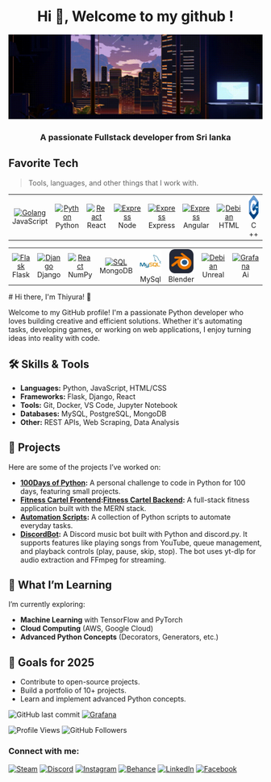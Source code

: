 

<h1 align="center">Hi 👋, Welcome to my github ! </h1>

![](icons/tootee3.gif)

<h3 align="center">A passionate Fullstack developer from Sri lanka</h3>

<h2 align="left" id="macropower-tech">Favorite Tech </h2>

> Tools, languages, and other things that I work with.

<table>
  <tr>
    <td align="center" width="96">
      <a href="#macropower-tech">
        <img src="https://user-images.githubusercontent.com/74038190/212257454-16e3712e-945a-4ca2-b238-408ad0bf87e6.gif" height="48" alt="Golang" />
      </a>
      <br>JavaScript
    </td>
    <td align="center" width="96">
      <a href="#macropower-tech">
        <img src="https://user-images.githubusercontent.com/74038190/212257472-08e52665-c503-4bd9-aa20-f5a4dae769b5.gif" width="48" height="48" alt="Python" />
      </a>
      <br>Python
    </td>
    <td align="center" width="96">
      <a href="#macropower-tech">
        <img src="https://user-images.githubusercontent.com/74038190/212257467-871d32b7-e401-42e8-a166-fcfd7baa4c6b.gif" width="48" height="48" alt="React" />
      </a>
      <br>React
    </td>
    <td align="center" width="96">
      <a href="#macropower-tech">
        <img src="https://user-images.githubusercontent.com/74038190/212257460-738ff738-247f-4445-a718-cdd0ca76e2db.gif"  width="45" height="48" alt="Express"/>
      </a>
      <br>Node
    </td>
    <td align="center" width="96">
      <a href="#macropower-tech" >
        <img src="https://github.com/Anmol-Baranwal/Cool-GIFs-For-GitHub/assets/74038190/1a797f46-efe4-41e6-9e75-5303e1bbcbfa" width="48" height="48" alt="Express" />
      </a>
      <br>Express
    </td>
    <td align="center" width="96"> 
      <a href="#macropower-tech" >
        <img src="https://user-images.githubusercontent.com/74038190/212280823-79088828-a258-4a4d-8d6c-96315d5a07af.gif" width="48" height="48" alt="Express" />
      </a>
      <br>Angular
    </td>
    <td align="center"  width="96">
      <a href="#macropower-tech">
        <img src= "https://github.com/Anmol-Baranwal/Cool-GIFs-For-GitHub/assets/74038190/29fd6286-4e7b-4d6c-818f-c4765d5e39a9" width="48" height="48" alt="Debian" />
      </a>
      <br>HTML
    </td>
    <td align="center" width="96">
      <a href="#macropower-tech" >
        <img src="https://raw.githubusercontent.com/devicons/devicon/master/icons/cplusplus/cplusplus-original.svg" width="48" height="48" alt="Grafana" />
      </a>
      <br>C ++
    </td>
  </tr>
</table>

<table>
  <tr>
    <td align="center" width="96">
      <a href="#macropower-tech">
        <img src= "https://raw.githubusercontent.com/marwin1991/profile-technology-icons/refs/heads/main/icons/flask.png" width="48" height="48" alt="Flask" />
      </a>
      <br>Flask
    </td>
    <td align="center" width="96">
      <a href="#macropower-tech">
        <img src= "https://raw.githubusercontent.com/marwin1991/profile-technology-icons/refs/heads/main/icons/django.png" width="48" height="48" alt="Django" />
      </a>
      <br>Django
    </td>
    <td align="center" width="96">
      <a href="#macropower-tech">
        <img src= "https://raw.githubusercontent.com/marwin1991/profile-technology-icons/refs/heads/main/icons/numpy.png" width="48" height="48" alt="React" />
      </a>
      <br>NumPy
    </td>
    <td align="center" width="96">
      <a href="#macropower-tech">
        <img src= "https://github.com/Anmol-Baranwal/Cool-GIFs-For-GitHub/assets/74038190/398b19b1-9aae-4c1f-8bc0-d172a2c08d68" width="45" height="48" alt="SQL"/>
      </a>
      <br>MongoDB
    </td>
    <td align="center" width="96">
      <a href="#macropower-tech" >
        <img src="https://raw.githubusercontent.com/devicons/devicon/master/icons/mysql/mysql-original-wordmark.svg" width="48" height="48" alt="C" />
      </a>
      <br>MySql
    </td>
    <td align="center" width="96"> 
      <a href="#macropower-tech" >
        <img src="icons/Blender-Dark.svg " width="48" height="48" alt="C ++" />
      </a>
      <br>Blender
    </td>
    <td align="center"  width="96">
      <a href="#macropower-tech">
        <img src= "https://raw.githubusercontent.com/marwin1991/profile-technology-icons/refs/heads/main/icons/unreal_engine.png" width="48" height="48" alt="Debian" />
      </a>
      <br>Unreal
    </td>
    <td align="center" width="96">
      <a href="#macropower-tech" >
        <img src="https://www.vectorlogo.zone/logos/adobe_illustrator/adobe_illustrator-icon.svg" width="48" height="48" alt="Grafana" />
      </a>
      <br>Ai
    </td>
  </tr>
</table>

<p align="left">
  # Hi there, I'm Thiyura! 👋

Welcome to my GitHub profile! I'm a passionate Python developer who loves building creative and efficient solutions. Whether it's automating tasks, developing games, or working on web applications, I enjoy turning ideas into reality with code.

## 🛠️ Skills & Tools
- **Languages:** Python, JavaScript, HTML/CSS
- **Frameworks:** Flask, Django, React
- **Tools:** Git, Docker, VS Code, Jupyter Notebook
- **Databases:** MySQL, PostgreSQL, MongoDB
- **Other:** REST APIs, Web Scraping, Data Analysis

## 🚀 Projects
Here are some of the projects I’ve worked on:
- **[100Days of Python](https://github.com/2tzz/100Days_Python_Udemy):** A personal challenge to code in Python for 100 days, featuring small projects.
- **[Fitness Cartel Frontend](https://github.com/2tzz/fitness-cartel-frontend):[Fitness Cartel Backend](https://github.com/2tzz/fitness-cartel-backend):** A full-stack fitness application built with the MERN stack.
- **[Automation Scripts](https://github.com/2tzz/Automation-Scripts):** A collection of Python scripts to automate everyday tasks.
- **[DiscordBot](https://github.com/2tzz/DiscordMusicBot):** A Discord music bot built with Python and discord.py. It supports features like playing songs from YouTube, queue management, and playback controls (play, pause, skip, stop). The bot uses yt-dlp for audio extraction and FFmpeg for streaming.

## 🌱 What I’m Learning
I’m currently exploring:
- **Machine Learning** with TensorFlow and PyTorch
- **Cloud Computing** (AWS, Google Cloud)
- **Advanced Python Concepts** (Decorators, Generators, etc.)

## 🎯 Goals for 2025
- Contribute to open-source projects.
- Build a portfolio of 10+ projects.
- Learn and implement advanced Python concepts.


</p>

<img alt="GitHub last commit" src="https://img.shields.io/github/last-commit/2tzz/100Days_Python_Udemy">

<td align="center" width="200">
      <a href="#macropower-tech" >
        <img src="https://img.shields.io/github/last-commit/2tzz/100Days_Python_Udemy" width="400" height="200" alt="Grafana" />
      </a>
    </td>


![Profile Views](https://komarev.com/ghpvc/?username=2tzz&label=Profile%20Views&color=blue&style=for-the-badge)
![GitHub Followers](https://img.shields.io/github/followers/2tzz?style=for-the-badge)


<h3 align="left">Connect with me:</h3>
<p align="left">

[![Steam](https://img.shields.io/badge/steam-%23000000.svg?style=for-the-badge&logo=steam&logoColor=white)](https://steamcommunity.com/profiles/76561199119981337)
[![Discord](https://img.shields.io/badge/Discord-%235865F2.svg?style=for-the-badge&logo=discord&logoColor=white)](https://discord.gg/UUsY9X8xyJ)
[![Instagram](https://img.shields.io/badge/Instagram-%23E4405F.svg?style=for-the-badge&logo=Instagram&logoColor=white)](https://www.instagram.com/t.thiyura/)
[![Behance](https://img.shields.io/badge/Behance-1769ff?style=for-the-badge&logo=behance&logoColor=white)](https://www.behance.net/thiyurathilaks1)
[![LinkedIn](https://img.shields.io/badge/linkedin-%230077B5.svg?style=for-the-badge&logo=linkedin&logoColor=white)](https://www.linkedin.com/in/thiyura-thilakshana-1478242ab/)
[![Facebook](https://img.shields.io/badge/Facebook-%231877F2.svg?style=for-the-badge&logo=Facebook&logoColor=white)](https://www.facebook.com/profile.php?id=100086208381519)

</p>


<!---
2tzz/2tzz is a ✨ special ✨ repository because its `README.md` (this file) appears on your GitHub profile.
You can click the Preview link to take a look at your changes.
--->
